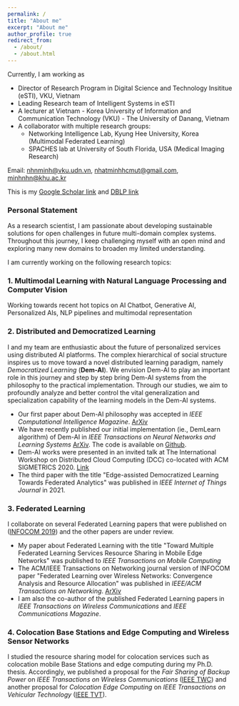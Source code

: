 ```yaml
---
permalink: /
title: "About me"
excerpt: "About me"
author_profile: true
redirect_from: 
  - /about/
  - /about.html
---
```


Currently, I am working as 
- Director of Research Program in Digital Science and Technology Insititue (eSTI), VKU, Vietnam
- Leading Research team of Intelligent Systems in eSTI
- A lecturer at  Vietnam - Korea University of Information and Communication Technology (VKU) - The University of Danang, Vietnam 
- A collaborator with multiple research groups:
  - Networking Intelligence Lab, Kyung Hee University, Korea (Multimodal Federated Learning) 
  - SPACHES lab at University of South Florida, USA (Medical Imaging Research)



Email: nhnminh@vku.udn.vn, nhatminhhcmut@gmail.com, minhnhn@khu.ac.kr

This is my [Google Scholar link](https://scholar.google.com/citations?user=tnoge7wAAAAJ) and [DBLP link](https://dblp.org/pid/177/2939)

### Personal Statement
As a research scientist, I am passionate about developing sustainable solutions for open challenges in future multi-domain complex systems. Throughout this journey, I keep challenging myself with an open mind and exploring many new domains to broaden my limited understanding.

I am currently working on the following research topics:
### 1. Multimodal Learning with Natural Language Processing and Computer Vision
Working towards recent hot topics on AI Chatbot, Generative AI, Personalized AIs, NLP pipelines and multimodal representation
  
### 2. Distributed and Democratized Learning
I and my team are enthusiastic about the future of personalized services using distributed AI platforms. The complex hierarchical of social structure inspires us to move toward a novel distributed learning paradigm, namely *Democratized Learning* (**Dem-AI**). We envision Dem-AI to play an important role in this journey and step by step bring Dem-AI systems from the philosophy to the practical implementation. Through our studies, we aim to profoundly analyze and better control the vital generalization and specialization capability of the learning models in the Dem-AI systems.
  * Our first paper about Dem-AI philosophy was accepted in *IEEE Computational Intelligence Magazine*. [ArXiv](https://arxiv.org/abs/2003.09301)
  * We have recently published our initial implementation (ie., DemLearn algorithm) of Dem-AI in *IEEE Transactions on Neural Networks and Learning Systems* [ArXiv](https://arxiv.org/abs/2007.03278). The code is available on [Github](https://github.com/nhatminh/Dem-AI).
  * Dem-AI works were presented in an invited talk at The International Workshop on Distributed Cloud Computing (DCC) co-located with ACM SIGMETRICS 2020. [Link](http://dcc2020.ec.tuwien.ac.at/#meet-team)
  * The third paper with the title "Edge-assisted Democratized Learning Towards Federated Analytics" was published in *IEEE Internet of Things Journal* in 2021.
  
### 3. Federated Learning
I collaborate on several Federated Learning papers that were published on ([INFOCOM 2019](https://ieeexplore.ieee.org/abstract/document/8737464/)) and the other papers are under review.
  * My paper about Federated Learning with the title "Toward Multiple Federated Learning Services Resource Sharing in Mobile Edge Networks" was published to *IEEE Transactions on Mobile Computing*
  * The ACM/IEEE Transactions on Networking journal version of INFOCOM paper "Federated Learning over Wireless Networks: Convergence Analysis and Resource Allocation" was published in *IEEE/ACM Transactions on Networking*. [ArXiv](https://arxiv.org/abs/1910.13067)
  * I am also the co-author of the published Federated Learning papers in *IEEE Transactions on Wireless Communications* and *IEEE Communications Magazine*.

### 4. Colocation Base Stations and Edge Computing and Wireless Sensor Networks
I studied the resource sharing model for colocation services such as colocation mobile Base Stations and edge computing during my Ph.D. thesis. Accordingly, we published a proposal for the *Fair Sharing of Backup Power* on *IEEE Transactions on Wireless Communications* ([IEEE TWC](https://ieeexplore.ieee.org/abstract/document/9050517)) and another proposal for *Colocation Edge Computing*  on *IEEE Transactions on Vehicular Technology* ([IEEE TVT](https://ieeexplore.ieee.org/abstract/document/8247284)).
